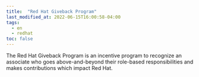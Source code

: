 ```yaml
---
title:  "Red Hat Giveback Program"
last_modified_at: 2022-06-15T16:00:58-04:00
tags:
  - en
  - redhat
toc: false
---
```


The Red Hat Giveback Program is an incentive program to recognize an associate who goes above-and-beyond their role-based responsibilities and makes contributions which impact Red Hat.

<div data-iframe-width="400" data-iframe-height="270" data-share-badge-id="3b14670a-eaed-4990-b2d8-c304cb8a7015" data-share-badge-host="https://www.credly.com"></div><script type="text/javascript" async src="//cdn.credly.com/assets/utilities/embed.js"></script>

<div data-iframe-width="400" data-iframe-height="270" data-share-badge-id="0b2b0080-251d-4c67-b30c-d99e10098701" data-share-badge-host="https://www.credly.com"></div><script type="text/javascript" async src="//cdn.credly.com/assets/utilities/embed.js"></script>

<div data-iframe-width="400" data-iframe-height="270" data-share-badge-id="a7a875c4-6f13-4d61-8d5f-cf34ac764d25" data-share-badge-host="https://www.credly.com"></div><script type="text/javascript" async src="//cdn.credly.com/assets/utilities/embed.js"></script>